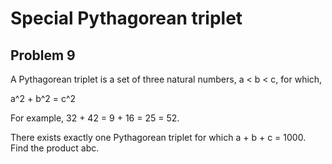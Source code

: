 # Special Pythagorean triplet
## Problem 9

A Pythagorean triplet is a set of three natural numbers, a < b < c, for which,

a^2 + b^2 = c^2

For example, 32 + 42 = 9 + 16 = 25 = 52.

There exists exactly one Pythagorean triplet for which a + b + c = 1000.
Find the product abc.
